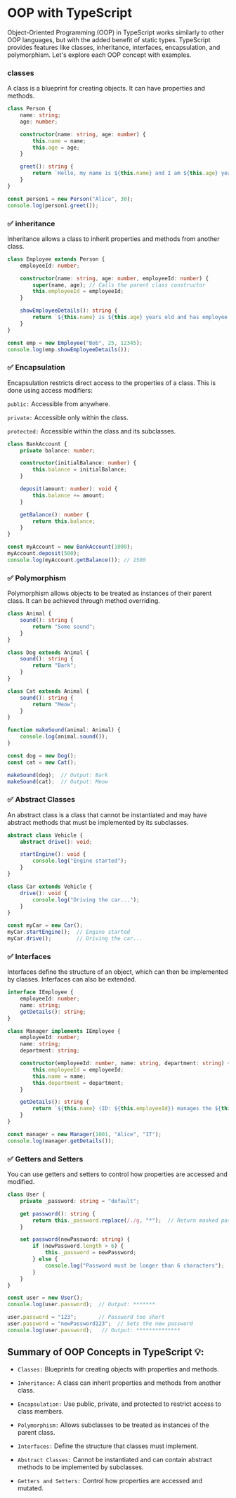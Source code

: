 # OOP with TypeScript 
Object-Oriented Programming (OOP) in TypeScript works similarly to other OOP languages, but with the added benefit of static types. 
TypeScript provides features like classes, inheritance, interfaces, encapsulation, and polymorphism. Let's explore each OOP concept with examples.

### classes
A class is a blueprint for creating objects. It can have properties and methods.

```ts 
class Person {
    name: string;
    age: number;

    constructor(name: string, age: number) {
        this.name = name;
        this.age = age;
    }

    greet(): string {
        return `Hello, my name is ${this.name} and I am ${this.age} years old.`;
    }
}

const person1 = new Person("Alice", 30);
console.log(person1.greet());
```

### ✅ inheritance

Inheritance allows a class to inherit properties and methods from another class.

``` ts 
class Employee extends Person {
    employeeId: number;

    constructor(name: string, age: number, employeeId: number) {
        super(name, age); // Calls the parent class constructor
        this.employeeId = employeeId;
    }

    showEmployeeDetails(): string {
        return `${this.name} is ${this.age} years old and has employee ID: ${this.employeeId}`;
    }
}

const emp = new Employee("Bob", 25, 12345);
console.log(emp.showEmployeeDetails());

```

### ✅ Encapsulation

Encapsulation restricts direct access to the properties of a class. This is done using access modifiers:

`public:` Accessible from anywhere.

`private:` Accessible only within the class.

`protected:` Accessible within the class and its subclasses.

``` ts 
class BankAccount {
    private balance: number;

    constructor(initialBalance: number) {
        this.balance = initialBalance;
    }

    deposit(amount: number): void {
        this.balance += amount;
    }

    getBalance(): number {
        return this.balance;
    }
}

const myAccount = new BankAccount(1000);
myAccount.deposit(500);
console.log(myAccount.getBalance()); // 1500


```

### ✅ Polymorphism
Polymorphism allows objects to be treated as instances of their parent class. It can be achieved through method overriding.

``` ts 
class Animal {
    sound(): string {
        return "Some sound";
    }
}

class Dog extends Animal {
    sound(): string {
        return "Bark";
    }
}

class Cat extends Animal {
    sound(): string {
        return "Meow";
    }
}

function makeSound(animal: Animal) {
    console.log(animal.sound());
}

const dog = new Dog();
const cat = new Cat();

makeSound(dog);  // Output: Bark
makeSound(cat);  // Output: Meow

```

### ✅ Abstract Classes

An abstract class is a class that cannot be instantiated and may have abstract methods that must be implemented by its subclasses.

``` ts 
abstract class Vehicle {
    abstract drive(): void;

    startEngine(): void {
        console.log("Engine started");
    }
}

class Car extends Vehicle {
    drive(): void {
        console.log("Driving the car...");
    }
}

const myCar = new Car();
myCar.startEngine();  // Engine started
myCar.drive();        // Driving the car...
```


### ✅ Interfaces

Interfaces define the structure of an object, which can then be implemented by classes. Interfaces can also be extended.

``` ts 
interface IEmployee {
    employeeId: number;
    name: string;
    getDetails(): string;
}

class Manager implements IEmployee {
    employeeId: number;
    name: string;
    department: string;

    constructor(employeeId: number, name: string, department: string) {
        this.employeeId = employeeId;
        this.name = name;
        this.department = department;
    }

    getDetails(): string {
        return `${this.name} (ID: ${this.employeeId}) manages the ${this.department} department.`;
    }
}

const manager = new Manager(1001, "Alice", "IT");
console.log(manager.getDetails());
```

### ✅ Getters and Setters
You can use getters and setters to control how properties are accessed and modified.



``` ts 
class User {
    private _password: string = "default";

    get password(): string {
        return this._password.replace(/./g, "*");  // Return masked password
    }

    set password(newPassword: string) {
        if (newPassword.length > 6) {
            this._password = newPassword;
        } else {
            console.log("Password must be longer than 6 characters");
        }
    }
}

const user = new User();
console.log(user.password);  // Output: *******

user.password = "123";       // Password too short
user.password = "newPassword123";  // Sets the new password
console.log(user.password);   // Output: **************

```

## Summary of OOP Concepts in TypeScript 💡:
- `Classes:` Blueprints for creating objects with properties and methods.

- `Inheritance:` A class can inherit properties and methods from another class.

- `Encapsulation:` Use public, private, and protected to restrict access to class members.

- `Polymorphism:` Allows subclasses to be treated as instances of the parent class.

- `Interfaces:` Define the structure that classes must implement.

- `Abstract Classes:` Cannot be instantiated and can contain abstract methods to be implemented by subclasses.

- `Getters and Setters:` Control how properties are accessed and mutated.